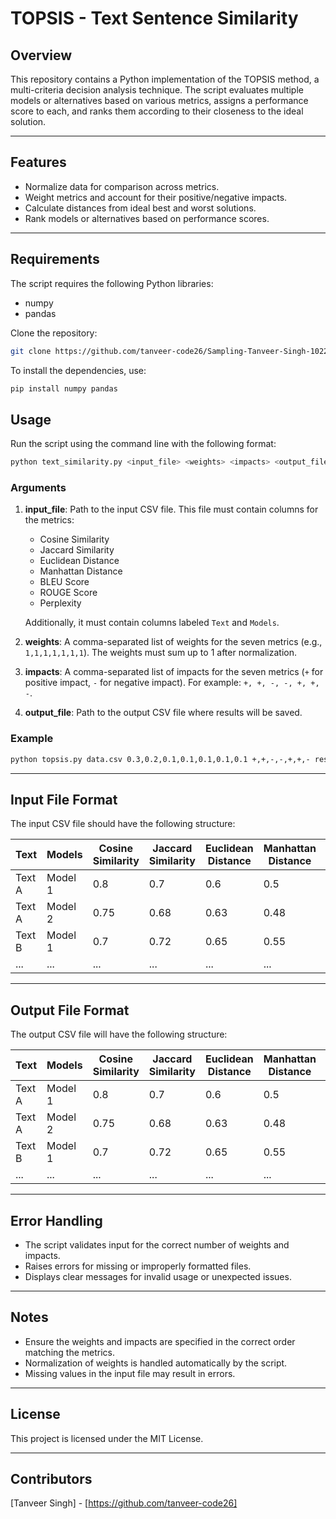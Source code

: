 # TOPSIS - Text Sentence Similarity

## Overview
This repository contains a Python implementation of the TOPSIS method, a multi-criteria decision analysis technique. The script evaluates multiple models or alternatives based on various metrics, assigns a performance score to each, and ranks them according to their closeness to the ideal solution.

---

## Features
- Normalize data for comparison across metrics.
- Weight metrics and account for their positive/negative impacts.
- Calculate distances from ideal best and worst solutions.
- Rank models or alternatives based on performance scores.

---

## Requirements
The script requires the following Python libraries:
- numpy
- pandas

Clone the repository:
   ```bash
   git clone https://github.com/tanveer-code26/Sampling-Tanveer-Singh-102216133
   ```
   
To install the dependencies, use:
```bash
pip install numpy pandas
```

## Usage
Run the script using the command line with the following format:
```bash
python text_similarity.py <input_file> <weights> <impacts> <output_file>
```

### Arguments
1. **input_file**: Path to the input CSV file. This file must contain columns for the metrics:
   - Cosine Similarity
   - Jaccard Similarity
   - Euclidean Distance
   - Manhattan Distance
   - BLEU Score
   - ROUGE Score
   - Perplexity
   
   Additionally, it must contain columns labeled `Text` and `Models`.

2. **weights**: A comma-separated list of weights for the seven metrics (e.g., `1,1,1,1,1,1,1`). The weights must sum up to 1 after normalization.

3. **impacts**: A comma-separated list of impacts for the seven metrics (`+` for positive impact, `-` for negative impact). For example: `+, +, -, -, +, +, -`.

4. **output_file**: Path to the output CSV file where results will be saved.

### Example
```bash
python topsis.py data.csv 0.3,0.2,0.1,0.1,0.1,0.1,0.1 +,+,-,-,+,+,- results.csv
```

---

## Input File Format
The input CSV file should have the following structure:

| Text       | Models  | Cosine Similarity | Jaccard Similarity | Euclidean Distance | Manhattan Distance | BLEU Score | ROUGE Score | Perplexity |
|------------|---------|-------------------|---------------------|---------------------|---------------------|------------|-------------|------------|
| Text A     | Model 1 | 0.8               | 0.7                 | 0.6                 | 0.5                 | 0.9        | 0.85        | 10         |
| Text A     | Model 2 | 0.75              | 0.68                | 0.63                | 0.48                | 0.88       | 0.82        | 12         |
| Text B     | Model 1 | 0.7               | 0.72                | 0.65                | 0.55                | 0.85       | 0.80        | 11         |
| ...        | ...     | ...               | ...                 | ...                 | ...                 | ...        | ...         | ...        |

---

## Output File Format
The output CSV file will have the following structure:

| Text       | Models  | Cosine Similarity | Jaccard Similarity | Euclidean Distance | Manhattan Distance | BLEU Score | ROUGE Score | Perplexity | Performance_Score | Rank |
|------------|---------|-------------------|---------------------|---------------------|---------------------|------------|-------------|------------|-------------------|------|
| Text A     | Model 1 | 0.8               | 0.7                 | 0.6                 | 0.5                 | 0.9        | 0.85        | 10         | 0.78              | 1    |
| Text A     | Model 2 | 0.75              | 0.68                | 0.63                | 0.48                | 0.88       | 0.82        | 12         | 0.72              | 2    |
| Text B     | Model 1 | 0.7               | 0.72                | 0.65                | 0.55                | 0.85       | 0.80        | 11         | 0.76              | 1    |
| ...        | ...     | ...               | ...                 | ...                 | ...                 | ...        | ...         | ...        | ...               | ...  |

---

## Error Handling
- The script validates input for the correct number of weights and impacts.
- Raises errors for missing or improperly formatted files.
- Displays clear messages for invalid usage or unexpected issues.

---

## Notes
- Ensure the weights and impacts are specified in the correct order matching the metrics.
- Normalization of weights is handled automatically by the script.
- Missing values in the input file may result in errors.

---

## License
This project is licensed under the MIT License.

---

## Contributors
[Tanveer Singh] - [https://github.com/tanveer-code26]
